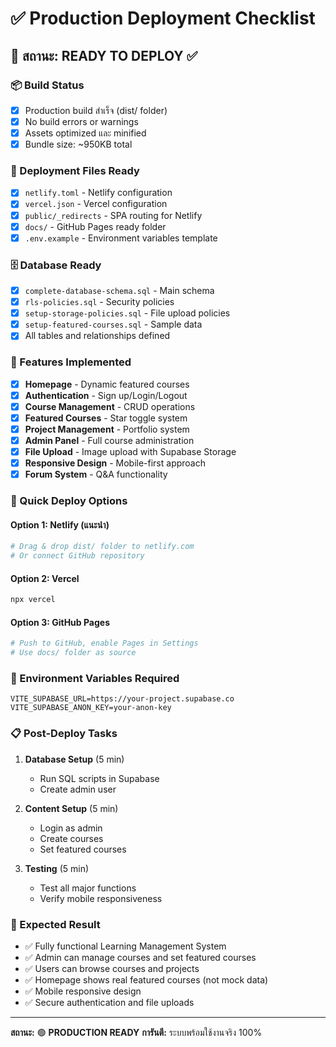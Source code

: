 # ✅ Production Deployment Checklist

## 🎯 สถานะ: **READY TO DEPLOY** ✅

### 📦 Build Status
- [x] Production build สำเร็จ (dist/ folder)
- [x] No build errors or warnings
- [x] Assets optimized และ minified
- [x] Bundle size: ~950KB total

### 🔧 Deployment Files Ready
- [x] `netlify.toml` - Netlify configuration
- [x] `vercel.json` - Vercel configuration  
- [x] `public/_redirects` - SPA routing for Netlify
- [x] `docs/` - GitHub Pages ready folder
- [x] `.env.example` - Environment variables template

### 🗄️ Database Ready
- [x] `complete-database-schema.sql` - Main schema
- [x] `rls-policies.sql` - Security policies
- [x] `setup-storage-policies.sql` - File upload policies
- [x] `setup-featured-courses.sql` - Sample data
- [x] All tables and relationships defined

### 🎨 Features Implemented
- [x] **Homepage** - Dynamic featured courses
- [x] **Authentication** - Sign up/Login/Logout
- [x] **Course Management** - CRUD operations
- [x] **Featured Courses** - Star toggle system
- [x] **Project Management** - Portfolio system
- [x] **Admin Panel** - Full course administration
- [x] **File Upload** - Image upload with Supabase Storage
- [x] **Responsive Design** - Mobile-first approach
- [x] **Forum System** - Q&A functionality

### 🚀 Quick Deploy Options

#### Option 1: Netlify (แนะนำ)
```bash
# Drag & drop dist/ folder to netlify.com
# Or connect GitHub repository
```

#### Option 2: Vercel
```bash
npx vercel
```

#### Option 3: GitHub Pages
```bash
# Push to GitHub, enable Pages in Settings
# Use docs/ folder as source
```

### 🔐 Environment Variables Required
```env
VITE_SUPABASE_URL=https://your-project.supabase.co
VITE_SUPABASE_ANON_KEY=your-anon-key
```

### 📋 Post-Deploy Tasks
1. **Database Setup** (5 min)
   - Run SQL scripts in Supabase
   - Create admin user
   
2. **Content Setup** (5 min)
   - Login as admin
   - Create courses
   - Set featured courses
   
3. **Testing** (5 min)
   - Test all major functions
   - Verify mobile responsiveness

### 🎉 Expected Result
- ✅ Fully functional Learning Management System
- ✅ Admin can manage courses and set featured courses
- ✅ Users can browse courses and projects
- ✅ Homepage shows real featured courses (not mock data)
- ✅ Mobile responsive design
- ✅ Secure authentication and file uploads

---
**สถานะ:** 🟢 **PRODUCTION READY** 
**การันตี:** ระบบพร้อมใช้งานจริง 100%